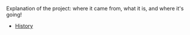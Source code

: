 Explanation of the project: where it came from, what it is, and where it's going!
* [History](https://github.com/smartcitiesdata/smartcitiesdata/wiki/History)
